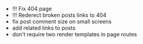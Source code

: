 - !!! Fix 404 page
- !!! Rederect broken posts links to 404
- fix post comment size on small screens
- add related links to posts
- don't require two render templates in page routes